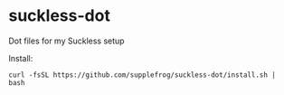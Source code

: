 # suckless-dot
Dot files for my Suckless setup  

Install:
```
curl -fsSL https://github.com/supplefrog/suckless-dot/install.sh | bash
```
